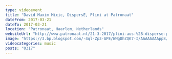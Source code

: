 ```yaml
---
type: videoevent
title: "David Maxim Micic, DispersE, Plini at Patronaat"
dateFrom: 2017-03-21
dateTo: 2017-03-21
location: "Patronaat, Haarlem, Netherlands"
websiteUrl: "http://www.patronaat.nl/21-3-2017/plini-aus-%2B-disperse-pl-%2B-david-maxim-micic-srb-"
image: "https://3.bp.blogspot.com/-4ql-Zp3-APE/WNgDhZQK7-I/AAAAAAAApp8/W-4pPcq2MEU9OeNdFGRXA-JLe8_iTxsEgCPcB/s1600/dsc04094.picasaweb.jpg"
videocategories: music
posts: "0317"
---
```

